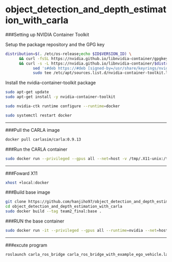 # object_detection_and_depth_estimation_with_carla

###Setting up NVIDIA Container Toolkit

Setup the package repository and the GPG key

```bash
distribution=$(. /etc/os-release;echo $ID$VERSION_ID) \
      && curl -fsSL https://nvidia.github.io/libnvidia-container/gpgkey | sudo gpg --dearmor -o /usr/share/keyrings/nvidia-container-toolkit-keyring.gpg \
      && curl -s -L https://nvidia.github.io/libnvidia-container/$distribution/libnvidia-container.list | \
            sed 's#deb https://#deb [signed-by=/usr/share/keyrings/nvidia-container-toolkit-keyring.gpg] https://#g' | \
            sudo tee /etc/apt/sources.list.d/nvidia-container-toolkit.list
```

Install the nvidia-container-toolkit package

```bash
sudo apt-get update
sudo apt-get install -y nvidia-container-toolkit
```

```bash
sudo nvidia-ctk runtime configure --runtime=docker
```

```bash
sudo systemctl restart docker
```

---

###Pull the CARLA image

```bash
docker pull carlasim/carla:0.9.13
```

###Run the CARLA container

```bash
sudo docker run --privileged --gpus all --net=host -v /tmp/.X11-unix:/tmp/.X11-unix:rw carlasim/carla:0.9.13 /bin/bash ./CarlaUE4.sh -RenderOffScreen
```

---

###Foward X11

```bash
xhost +local:docker
```

###Build base image

```bash
git clone https://github.com/hanjiho97/object_detection_and_depth_estimation_with_carla.git
cd object_detection_and_depth_estimation_with_carla
sudo docker build --tag team2_final:base . 
```

###RUN the base container

```bash
sudo docker run -it --privileged --gpus all --runtime=nvidia --net=host -e DISPLAY=$DISPLAY team2_final:base
```

---

###excute program

```bash
roslaunch carla_ros_bridge carla_ros_bridge_with_example_ego_vehicle.launch
```
